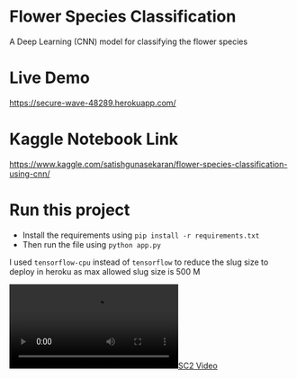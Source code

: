 # Flower Species Classification
A Deep Learning (CNN) model for classifying the flower species

# Live Demo
https://secure-wave-48289.herokuapp.com/

# Kaggle Notebook Link
https://www.kaggle.com/satishgunasekaran/flower-species-classification-using-cnn/

# Run this project 
- Install the requirements using `pip install -r requirements.txt`
- Then run the file using `python app.py`

I used `tensorflow-cpu` instead of `tensorflow` to reduce the slug size to deploy in heroku as max allowed slug size is 500 M

[![SC2 Video](youtube.gif.mp4)](https://youtu.be/3978mbfxdog)

